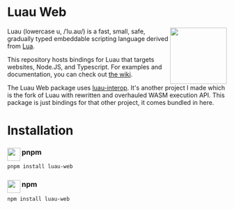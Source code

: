 Luau Web
====

<img src="https://github.com/user-attachments/assets/03cafe78-9430-4eec-a618-85e828812e0f" width="130px" align="right"/>

Luau (lowercase u, /ˈlu.aʊ/) is a fast, small, safe, gradually typed embeddable scripting language derived from [Lua](https://lua.org).

This repository hosts bindings for Luau that targets websites, Node.JS, and Typescript. For examples and documentation, you can check out [the wiki](https://github.com/xNasuni/luau-web/wiki).

The Luau Web package uses [luau-interop](https://github.com/xNasuni/luau-interop/). It's another project I made which is the fork of Luau with rewritten and overhauled WASM execution API. This package is just bindings for that other project, it comes bundled in here.

# Installation

### pnpm <img src="https://avatars.githubusercontent.com/u/21320719?s=64&v=4" width="30px" align="left"/>

```sh
pnpm install luau-web
```
### npm <img src="https://raw.githubusercontent.com/npm/logos/refs/heads/master/npm%20square/n-64.png" width="30px" align="left"/>
```sh
npm install luau-web
```
